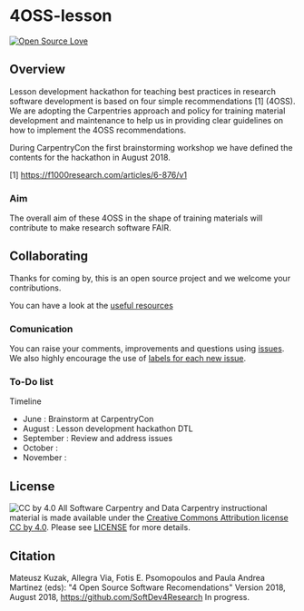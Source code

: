 # 4OSS-lesson

[![Open Source Love](https://badges.frapsoft.com/os/v2/open-source.png?v=103)](https://github.com/ellerbrock/open-source-badge/)    


## Overview

Lesson development hackathon for teaching best practices in research software development is
based on four simple recommendations [1] (4OSS). We are adopting the Carpentries approach and policy for training material
development and maintenance to help us in providing clear guidelines on how to implement the 4OSS recommendations.

During CarpentryCon the first brainstorming workshop we have defined the contents for the hackathon in August 2018.

[1] https://f1000research.com/articles/6-876/v1

### Aim

The overall aim of these 4OSS in the shape of training materials will contribute to make research software FAIR.

## Collaborating

Thanks for coming by, this is an open source project and we welcome your contributions.

You can have a look at the [useful resources](UsefulLinks.md)

### Comunication

You can raise your comments, improvements and questions using [issues](https://github.com/SoftDev4Research/4OSS-lesson/issues). We also highly encourage the use of [labels for each new issue](https://github.com/SoftDev4Research/4OSS-lesson/labels).

### To-Do list

Timeline
 - June       : Brainstorm at CarpentryCon
 - August     : Lesson development hackathon DTL
 - September  : Review and address issues
 - October    :
 - November   :  
 

## License

![CC by 4.0](https://licensebuttons.net/l/by-sa/4.0/88x31.png) 
All Software Carpentry and Data Carpentry instructional material is made available under the [Creative Commons Attribution license CC by 4.0](https://creativecommons.org/licenses/by/4.0/). Please see [LICENSE](LICENSE.md) for more details.

## Citation

Mateusz Kuzak, Allegra Via, Fotis E. Psomopoulos and Paula Andrea Martinez (eds): "4 Open Source Software Recomendations"  Version 2018, August 2018,
https://github.com/SoftDev4Research In progress.



